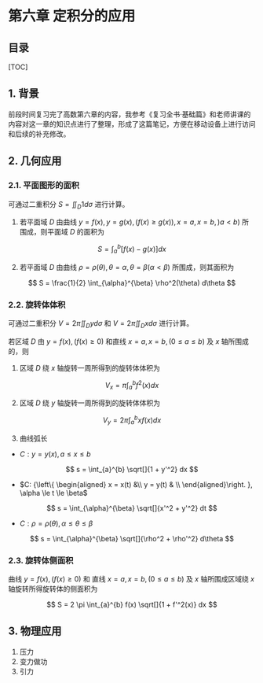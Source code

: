 第六章 定积分的应用
======

目录
----

[TOC]

## 1. 背景

前段时间复习完了高数第六章的内容，我参考《复习全书·基础篇》和老师讲课的内容对这一章的知识点进行了整理，形成了这篇笔记，方便在移动设备上进行访问和后续的补充修改。

## 2. 几何应用

### 2.1. 平面图形的面积

可通过二重积分 $S = \iint_D 1 d \sigma$ 进行计算。

1. 若平面域 $D$ 由曲线 $y = f(x), y=g(x), (f(x) \ge g(x)), x = a, x = b, )a < b)$ 所围成，则平面域 $D$ 的面积为

$$
S = \int_{a}^{b} [f(x) - g(x)] dx
$$

2. 若平面域 $D$ 由曲线 $\rho = \rho(\theta), \theta = \alpha, \theta = \beta(\alpha < \beta)$ 所围成，则其面积为

$$
S = \frac{1}{2} \int_{\alpha}^{\beta} \rho^2(\theta) d\theta
$$

### 2.2. 旋转体体积

可通过二重积分 $V =  2\pi \iint_D y d \sigma$ 和 $V =  2\pi \iint_D x d \sigma$ 进行计算。

若区域 $D$ 由 $y = f(x), (f(x) \ge 0)$ 和直线 $x = a, x = b, (0 \le a \le b)$ 及 $x$ 轴所围成的，则

1. 区域 $D$ 绕 $x$ 轴旋转一周所得到的旋转体体积为

$$
V_x = \pi \int_{a}^{b} f^2(x) dx
$$

2. 区域 $D$ 绕 $y$ 轴旋转一周所得到的旋转体体积为

$$
V_y = 2\pi \int_{a}^{b} xf(x) dx
$$

3. 曲线弧长

- $C: y = y(x), a \le x \le b$

$$
s = \int_{a}^{b} \sqrt[]{1 + y'^2}  dx
$$

- $C: {\left\{ \begin{aligned}
x = x(t) &\\
y = y(t) & \\
\end{aligned}\right. }, \alpha \le t \le \beta$

$$
s = \int_{\alpha}^{\beta} \sqrt[]{x'^2 + y'^2}  dt
$$

- $C: \rho = \rho(\theta), \alpha \le \theta \le \beta$

$$
s = \int_{\alpha}^{\beta} \sqrt[]{\rho^2 + \rho'^2}  d\theta
$$

### 2.3. 旋转体侧面积

曲线 $y = f(x), (f(x) \ge 0)$ 和 直线 $x = a, x = b, (0 \le a \le b)$ 及 $x$ 轴所围成区域绕 $x$ 轴旋转所得旋转体的侧面积为

$$
S = 2 \pi \int_{a}^{b} f(x) \sqrt[]{1 + f'^2(x)}  dx
$$

## 3. 物理应用

1. 压力
2. 变力做功
3. 引力
